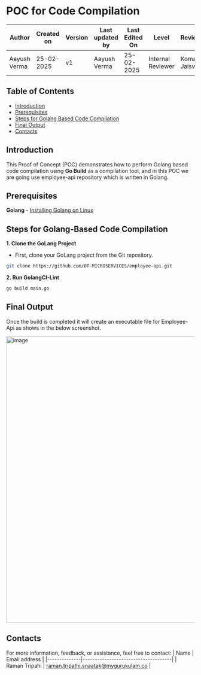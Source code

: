 # POC for Code Compilation

| **Author** | **Created on** | **Version** | **Last updated by**|**Last Edited On**|**Level** |**Reviewer** |
|------------|----------------|-------------|----------------|-----------------|-------------|-------------|
| Aayush Verma|   25-02-2025  | v1          | Aayush Verma   | 25-02-2025   |  Internal Reviewer | Komal Jaiswal |

## Table of Contents

- [Introduction](#introduction)
- [Prerequisites](#prerequisites)
- [Steps for Golang Based Code Compilation](#steps-for-go-lang-based-code-compilation)
- [Final Output](#final-output)
- [Contacts](#contacts)

## Introduction


This Proof of Concept (POC) demonstrates how to perform Golang based code compilation using **Go Build** as a compilation tool, and in this POC we are going use employee-api repository which is written in Golang.

## Prerequisites

**Golang** - [Installing Golang on Linux](https://www.cyberciti.biz/faq/how-to-install-gol-ang-on-ubuntu-linux/)

## Steps for Golang-Based Code Compilation

**1. Clone the GoLang Project**

- First, clone your GoLang project from the Git repository.

```sh
git clone https://github.com/OT-MICROSERVICES/employee-api.git
```

**2. Run GolangCI-Lint**


```sh
go build main.go

```

## Final Output
Once the build is completed it will create an executable file for Employee-Api as shows in the below screenshot.

<img width="766" alt="image" src="https://github.com/user-attachments/assets/c97208ae-c022-4c20-a6a0-e3835053ef0a" />



## Contacts

For more information, feedback, or assistance, feel free to contact:
| Name         | Email address                       |
|--------------|-------------------------------------|
| Raman Tripahi | raman.tripathi.snaatak@mygurukulam.co  |


